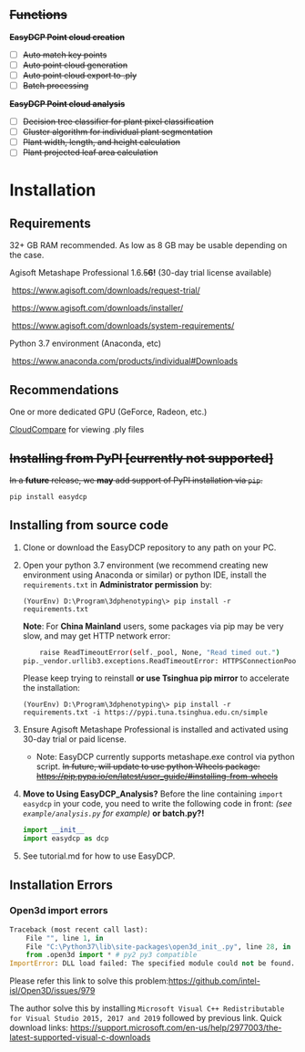 ## ~~Functions~~

~~**EasyDCP Point cloud creation**~~

* [ ] ~~Auto match key points~~
* [ ] ~~Auto point cloud generation~~
* [ ] ~~Auto point cloud export to .ply~~
* [ ] ~~Batch processing~~

~~**EasyDCP Point cloud analysis**~~

* [ ] ~~Decision tree classifier for plant pixel classification~~
* [ ] ~~Cluster algorithm for individual plant segmentation~~
* [ ] ~~Plant width, length, and height calculation~~
* [ ] ~~Plant projected leaf area calculation~~

# Installation

## Requirements

32+ GB RAM recommended. As low as 8 GB may be usable depending on the case.

Agisoft Metashape Professional 1.6.~~5~~**6!** (30-day trial license available)

​	https://www.agisoft.com/downloads/request-trial/

​	https://www.agisoft.com/downloads/installer/

​	https://www.agisoft.com/downloads/system-requirements/

Python 3.7 environment (Anaconda, etc)

​	https://www.anaconda.com/products/individual#Downloads

## Recommendations

One or more dedicated GPU (GeForce, Radeon, etc.)

[CloudCompare](http://www.danielgm.net/cc/release/) for viewing .ply files

## ~~Installing from PyPI [currently not supported]~~

~~In a **future** release, we **may** add support of PyPI installation via `pip`.~~

```bash
pip install easydcp
```

## Installing from source code

1. Clone or download the EasyDCP repository to any path on your PC.

2. Open your python 3.7 environment (we recommend creating new environment using Anaconda or similar) or python IDE, install the `requirements.txt` in **Administrator permission** by:

   `(YourEnv) D:\Program\3dphenotyping\> pip install -r requirements.txt`

   **Note**: For **China Mainland** users, some packages via pip may be very slow, and may get HTTP network error:

   ```bash
       raise ReadTimeoutError(self._pool, None, "Read timed out.")
   pip._vendor.urllib3.exceptions.ReadTimeoutError: HTTPSConnectionPool(port=443): Read timed out.
   ```

   Please keep trying to reinstall **or use Tsinghua pip mirror** to accelerate the installation:

   `(YourEnv) D:\Program\3dphenotyping\> pip install -r requirements.txt -i https://pypi.tuna.tsinghua.edu.cn/simple`  

3. Ensure Agisoft Metashape Professional is installed and activated using 30-day trial or paid license. 

   - Note: EasyDCP currently supports metashape.exe control via python script. ~~In future, will update to use python Wheels package: https://pip.pypa.io/en/latest/user_guide/#installing-from-wheels~~

4. **Move to Using EasyDCP_Analysis?** Before the line containing `import easydcp` in your code, you need to write the following code in front: *(see `example/analysis.py` for example)* **or batch.py?!**

   ```python
   import __init__
   import easydcp as dcp
   ```

5. See tutorial.md for how to use EasyDCP.

## Installation Errors

### Open3d import errors

```python
Traceback (most recent call last):
	File "", line 1, in
	File "C:\Python37\lib\site-packages\open3d_init_.py", line 28, in
	from .open3d import * # py2 py3 compatible
ImportError: DLL load failed: The specified module could not be found.
```

Please refer this link to solve this problem:https://github.com/intel-isl/Open3D/issues/979

The author solve this by installing `Microsoft Visual C++ Redistributable for Visual Studio 2015, 2017 and 2019`  followed by previous link. Quick download links: https://support.microsoft.com/en-us/help/2977003/the-latest-supported-visual-c-downloads

